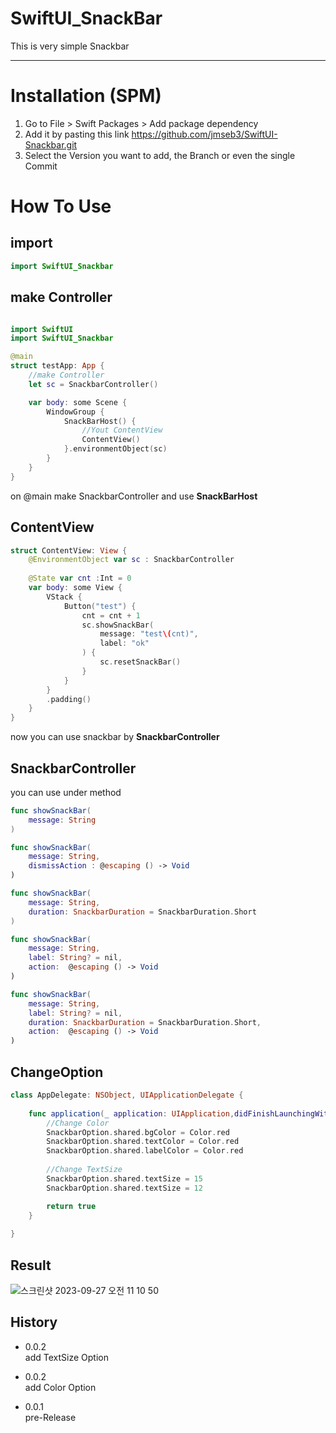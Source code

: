 # SwiftUI_SnackBar
This is very simple Snackbar

---

# Installation (SPM)
1. Go to File > Swift Packages > Add package dependency
2. Add it by pasting this link https://github.com/jmseb3/SwiftUI-Snackbar.git
3. Select the Version you want to add, the Branch or even the single Commit

# How To Use

## import
~~~swift
import SwiftUI_Snackbar
~~~

## make Controller 
~~~swift

import SwiftUI
import SwiftUI_Snackbar

@main
struct testApp: App {
    //make Controller
    let sc = SnackbarController()

    var body: some Scene {
        WindowGroup {
            SnackBarHost() {
                //Yout ContentView
                ContentView()
            }.environmentObject(sc)
        }
    }
}
~~~
on @main make SnackbarController and use **SnackBarHost**

## ContentView
~~~swift
struct ContentView: View {
    @EnvironmentObject var sc : SnackbarController
    
    @State var cnt :Int = 0
    var body: some View {
        VStack {
            Button("test") {
                cnt = cnt + 1
                sc.showSnackBar(
                    message: "test\(cnt)",
                    label: "ok"
                ) {
                    sc.resetSnackBar()
                }
            }
        }
        .padding()
    }
}
~~~
now you can use snackbar by **SnackbarController**

## SnackbarController
you can use under method
~~~swift
func showSnackBar(
    message: String
) 

func showSnackBar(
    message: String,
    dismissAction : @escaping () -> Void
)

func showSnackBar(
    message: String,
    duration: SnackbarDuration = SnackbarDuration.Short
)

func showSnackBar(
    message: String,
    label: String? = nil,
    action:  @escaping () -> Void
)

func showSnackBar(
    message: String,
    label: String? = nil,
    duration: SnackbarDuration = SnackbarDuration.Short,
    action:  @escaping () -> Void
)
~~~

## ChangeOption
~~~swift
class AppDelegate: NSObject, UIApplicationDelegate {
    
    func application(_ application: UIApplication,didFinishLaunchingWithOptions launchOptions: [UIApplication.LaunchOptionsKey : Any]? = nil) -> Bool {
        //Change Color
        SnackbarOption.shared.bgColor = Color.red
        SnackbarOption.shared.textColor = Color.red
        SnackbarOption.shared.labelColor = Color.red
        
        //Change TextSize
        SnackbarOption.shared.textSize = 15
        SnackbarOption.shared.textSize = 12

        return true
    }
    
}
~~~

## Result
![스크린샷 2023-09-27 오전 11 10 50](https://github.com/jmseb3/SwiftUI-Snackbar/assets/63912638/47208ac5-fab1-4f32-8417-7c65abefe011)

## History
- 0.0.2  
add TextSize Option

- 0.0.2  
add Color Option

- 0.0.1  
pre-Release
